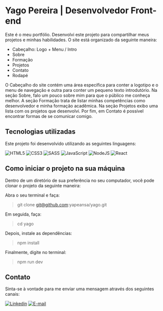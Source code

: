 # Yago Pereira | Desenvolvedor Front-end

Este é o meu portfólio. Desenvolvi este projeto para compartilhar meus projetos e minhas habilidades.
O site está organizado da seguinte maneira:

- Cabeçalho: Logo + Menu / Intro
- Sobre
- Formação
- Projetos
- Contato
- Rodapé

O Cabeçalho do site contém uma área específica para conter a logotipo e o menu de navegação e outra para conter um pequeno texto introdutório.
Na seção Sobre, falo um pouco sobre mim para que o público me conheça melhor. A seção Formação trata de listar minhas competências como desenvolvedor e minha formação acadêmica. Na seção Projetos exibo uma lista com os projetos que desenvolvi. Por fim, em Contato é possível encontrar formas de se comunicar comigo.

## Tecnologias utilizadas

Este projeto foi desenvolvido utilizando as seguintes linguagens:

![HTML5](https://img.shields.io/badge/html5-%23E34F26.svg?style=for-the-badge&logo=html5&logoColor=white)
![CSS3](https://img.shields.io/badge/css3-%231572B6.svg?style=for-the-badge&logo=css3&logoColor=white)
![SASS](https://img.shields.io/badge/SASS-hotpink.svg?style=for-the-badge&logo=SASS&logoColor=white)
![JavaScript](https://img.shields.io/badge/javascript-%23323330.svg?style=for-the-badge&logo=javascript&logoColor=%23F7DF1E)
![NodeJS](https://img.shields.io/badge/node.js-6DA55F?style=for-the-badge&logo=node.js&logoColor=white)
![React](https://img.shields.io/badge/react-%2320232a.svg?style=for-the-badge&logo=react&logoColor=%2361DAFB)

## Como iniciar o projeto na sua máquina

Dentro de um diretório de sua preferência no seu computador, você pode clonar o projeto da seguinte maneira:

Abra o seu terminal e faça:
> git clone git@github.com:yapeansa/yago.git

Em seguida, faça:
> cd yago

Depois, instale as dependências:
> npm install

Finalmente, digite no terminal:
> npm run dev

## Contato

Sinta-se à vontade para me enviar uma mensagem através dos seguintes canais:

[![Linkedin](https://img.shields.io/badge/linkedin-%230077B5.svg?style=for-the-badge&logo=linkedin&logoColor=white)](https://www.linkedin.com/in/yapeansa)
[![E-mail](https://img.shields.io/badge/Gmail-D14836?style=for-the-badge&logo=gmail&logoColor=white)](mailto:yago.pereira@estudante.ufjf.br)